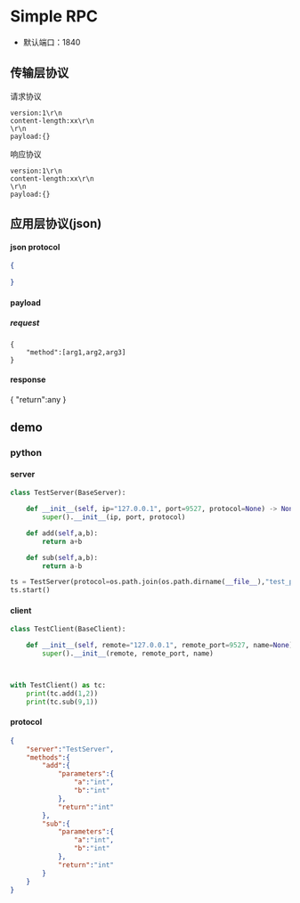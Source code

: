 # Simple RPC

- 默认端口：1840

## 传输层协议

请求协议

```text
version:1\r\n
content-length:xx\r\n
\r\n
payload:{}
```

响应协议

```text
version:1\r\n
content-length:xx\r\n
\r\n
payload:{}
```

## 应用层协议(json)
#### json protocol
```json
{
    
}

```
#### payload
##### request
```
{
    "method":[arg1,arg2,arg3]
}

```
#### response
{
    "return":any
}


## demo

### python

#### server
```python
class TestServer(BaseServer):

    def __init__(self, ip="127.0.0.1", port=9527, protocol=None) -> None:
        super().__init__(ip, port, protocol)

    def add(self,a,b):
        return a+b

    def sub(self,a,b):
        return a-b

ts = TestServer(protocol=os.path.join(os.path.dirname(__file__),"test_protocol.json"))
ts.start()

```

#### client
```python
class TestClient(BaseClient):

    def __init__(self, remote="127.0.0.1", remote_port=9527, name=None) -> None:
        super().__init__(remote, remote_port, name)



with TestClient() as tc:
    print(tc.add(1,2))
    print(tc.sub(9,1))


```

#### protocol
```json
{
    "server":"TestServer",
    "methods":{
        "add":{
            "parameters":{
                "a":"int",
                "b":"int"
            },
            "return":"int"
        },
        "sub":{
            "parameters":{
                "a":"int",
                "b":"int"
            },
            "return":"int"
        }
    }
}

```

